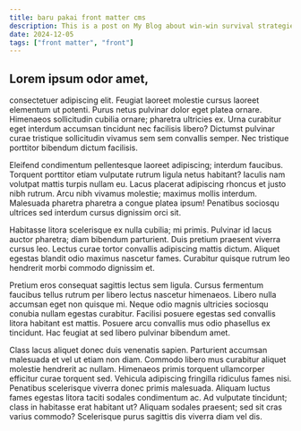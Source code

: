 ```yaml
---
title: baru pakai front matter cms
description: This is a post on My Blog about win-win survival strategies.
date: 2024-12-05
tags: ["front matter", "front"]
---
```


## Lorem ipsum odor amet, 
consectetuer adipiscing elit. Feugiat laoreet molestie cursus laoreet elementum ut potenti. Purus netus pulvinar dolor eget platea ornare. Himenaeos sollicitudin cubilia ornare; pharetra ultricies ex. Urna curabitur eget interdum accumsan tincidunt nec facilisis libero? Dictumst pulvinar curae tristique sollicitudin vivamus sem sem convallis semper. Nec tristique porttitor bibendum dictum facilisis.

Eleifend condimentum pellentesque laoreet adipiscing; interdum faucibus. Torquent porttitor etiam vulputate rutrum ligula netus habitant? Iaculis nam volutpat mattis turpis nullam eu. Lacus placerat adipiscing rhoncus et justo nibh rutrum. Arcu nibh vivamus molestie; maximus mollis interdum. Malesuada pharetra pharetra a congue platea ipsum! Penatibus sociosqu ultrices sed interdum cursus dignissim orci sit.

Habitasse litora scelerisque ex nulla cubilia; mi primis. Pulvinar id lacus auctor pharetra; diam bibendum parturient. Duis pretium praesent viverra cursus leo. Lectus curae tortor convallis adipiscing mattis dictum. Aliquet egestas blandit odio maximus nascetur fames. Curabitur quisque rutrum leo hendrerit morbi commodo dignissim et.

Pretium eros consequat sagittis lectus sem ligula. Cursus fermentum faucibus tellus rutrum per libero lectus nascetur himenaeos. Libero nulla accumsan eget non quisque mi. Neque odio magnis ultricies sociosqu conubia nullam egestas curabitur. Facilisi posuere egestas sed convallis litora habitant est mattis. Posuere arcu convallis mus odio phasellus ex tincidunt. Hac feugiat at sed libero pulvinar bibendum amet.

Class lacus aliquet donec duis venenatis sapien. Parturient accumsan malesuada et vel ut etiam non diam. Commodo libero mus curabitur aliquet molestie hendrerit ac nullam. Himenaeos primis torquent ullamcorper efficitur curae torquent sed. Vehicula adipiscing fringilla ridiculus fames nisi. Penatibus scelerisque viverra donec primis malesuada. Aliquam luctus fames egestas litora taciti sodales condimentum ac. Ad vulputate tincidunt; class in habitasse erat habitant ut? Aliquam sodales praesent; sed sit cras varius commodo? Scelerisque purus sagittis dis viverra diam vel dis.